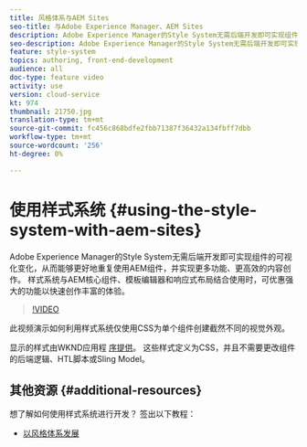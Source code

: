 ```yaml
---
title: 风格体系与AEM Sites
seo-title: 与Adobe Experience Manager、AEM Sites
description: Adobe Experience Manager的Style System无需后端开发即可实现组件的可视化变化，从而能够更好地重复使用AEM组件，并实现更多功能、更高效的内容创作。 样式系统与AEM核心组件、模板编辑器和响应式布局结合使用时，可优惠强大的功能以快速创作丰富的体验。
seo-description: Adobe Experience Manager的Style System无需后端开发即可实现组件的可视化变化，从而能够更好地重复使用AEM组件，并实现更多功能、更高效的内容创作。 样式系统与AEM核心组件、模板编辑器和响应式布局结合使用时，可优惠强大的功能以快速创作丰富的体验。
feature: style-system
topics: authoring, front-end-development
audience: all
doc-type: feature video
activity: use
version: cloud-service
kt: 974
thumbnail: 21750.jpg
translation-type: tm+mt
source-git-commit: fc456c868bdfe2fbb71387f36432a134fbff7dbb
workflow-type: tm+mt
source-wordcount: '256'
ht-degree: 0%

---
```



# 使用样式系统 {#using-the-style-system-with-aem-sites}

Adobe Experience Manager的Style System无需后端开发即可实现组件的可视化变化，从而能够更好地重复使用AEM组件，并实现更多功能、更高效的内容创作。 样式系统与AEM核心组件、模板编辑器和响应式布局结合使用时，可优惠强大的功能以快速创作丰富的体验。

>[!VIDEO](https://video.tv.adobe.com/v/21750/?quality=12&learn=on)

此视频演示如何利用样式系统仅使用CSS为单个组件创建截然不同的视觉外观。

显示的样式由WKND应用程 [序提供](https://github.com/adobe/aem-guides-wknd)。 这些样式定义为CSS，并且不需要更改组件的后端逻辑、HTL脚本或Sling Model。

## 其他资源 {#additional-resources}

想了解如何使用样式系统进行开发？ 签出以下教程：

* [以风格体系发展](https://experienceleague.adobe.com/docs/experience-manager-learn/getting-started-wknd-tutorial-develop/style-system.html)

